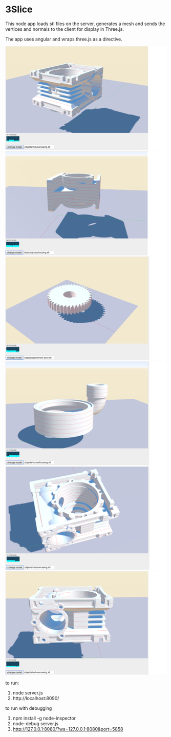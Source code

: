 # 3Slice

This node app loads stl files on the server, generates a mesh and sends the vertices and normals to the client for display in Three.js.

The app uses angular and wraps three.js as a directive.

![alt tag](https://raw.githubusercontent.com/andyroberts007/3Slice/basic-functionality/images/slice1.png)
![alt tag](https://raw.githubusercontent.com/andyroberts007/3Slice/basic-functionality/images/slice2.png)
![alt tag](https://raw.githubusercontent.com/andyroberts007/3Slice/basic-functionality/images/slice3.png)
![alt tag](https://raw.githubusercontent.com/andyroberts007/3Slice/basic-functionality/images/slice4.png)
![alt tag](https://raw.githubusercontent.com/andyroberts007/3Slice/basic-functionality/images/slice5.png)
![alt tag](https://raw.githubusercontent.com/andyroberts007/3Slice/basic-functionality/images/slice6.png)

to run:
1. node server.js
2. http://localhost:8090/

to run with debugging
1. npm install -g node-inspector
2. node-debug server.js
3. http://127.0.0.1:8080/?ws=127.0.0.1:8080&port=5858
